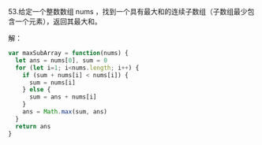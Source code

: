 53.给定一个整数数组 nums ，找到一个具有最大和的连续子数组（子数组最少包含一个元素），返回其最大和。

解：

```js
var maxSubArray = function(nums) {
  let ans = nums[0], sum = 0
  for (let i=1; i<nums.length; i++) {
    if (sum + nums[i] < nums[i]) {
      sum = nums[i]
    } else {
      sum = ans + nums[i]
    }
    ans = Math.max(sum, ans)
  }
  return ans
}
```